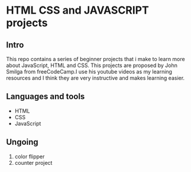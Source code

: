 # HTML CSS and JAVASCRIPT projects

## Intro

This repo contains a series of beginner projects that i make to learn more about JavaScript, HTML and CSS.
This projects are proposed by John Smilga from freeCodeCamp.I use his youtube videos as my learning resources and I think they are very instructive and makes learning easier.

## Languages and tools

- HTML
- CSS
- JavaScript

## Ungoing

1. color flipper
2. counter project
